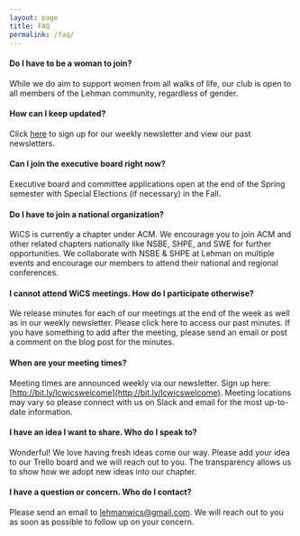 ```yaml
---
layout: page
title: FAQ
permalink: /faq/
---
```


#### Do I have to be a woman to join?
While we do aim to support women from all walks of life, our club is open to all members of the Lehman community, regardless of gender.

#### How can I keep updated?
Click [here](http://bit.ly/lcwicswelcome) to sign up for our weekly newsletter and view our past newsletters.

#### Can I join the executive board right now?
Executive board and committee applications open at the end of the Spring semester with Special Elections (if necessary) in the Fall. 

#### Do I have to join a national organization?
WiCS is currently a chapter under ACM. We encourage you to join ACM and other related chapters nationally like NSBE, SHPE, and SWE for further opportunities.
We collaborate with NSBE & SHPE at Lehman on multiple events and encourage our members to attend their national and regional conferences.

#### I cannot attend WiCS meetings. How do I participate otherwise?
We release minutes for each of our meetings at the end of the week as well as in our weekly newsletter. Please click here to access our past minutes. If you have something to add after the meeting, please send an email or post a comment on the blog post for the minutes.

#### When are your meeting times?
Meeting times are announced weekly via our newsletter. Sign up here: [http://bit.ly/lcwicswelcome](http://bit.ly/lcwicswelcome). Meeting locations may vary so please connect with us on Slack and email for the most up-to-date information.

#### I have an idea I want to share. Who do I speak to?
Wonderful! We love having fresh ideas come our way. Please add your idea to our Trello board and we will reach out to you. The transparency allows us to show how we adopt new ideas into our chapter.

#### I have a question or concern. Who do I contact?
Please send an email to lehmanwics@gmail.com. We will reach out to you as soon as possible to follow up on your concern.